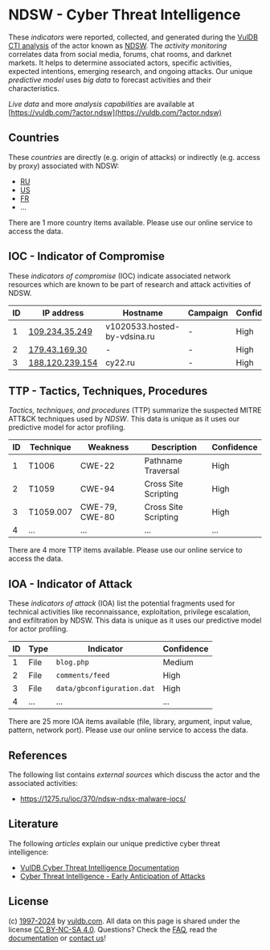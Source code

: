 # NDSW - Cyber Threat Intelligence

These _indicators_ were reported, collected, and generated during the [VulDB CTI analysis](https://vuldb.com/?kb.cti) of the actor known as [NDSW](https://vuldb.com/?actor.ndsw). The _activity monitoring_ correlates data from social media, forums, chat rooms, and darknet markets. It helps to determine associated actors, specific activities, expected intentions, emerging research, and ongoing attacks. Our unique _predictive model_ uses _big data_ to forecast activities and their characteristics.

_Live data_ and more _analysis capabilities_ are available at [https://vuldb.com/?actor.ndsw](https://vuldb.com/?actor.ndsw)

## Countries

These _countries_ are directly (e.g. origin of attacks) or indirectly (e.g. access by proxy) associated with NDSW:

* [RU](https://vuldb.com/?country.ru)
* [US](https://vuldb.com/?country.us)
* [FR](https://vuldb.com/?country.fr)
* ...

There are 1 more country items available. Please use our online service to access the data.

## IOC - Indicator of Compromise

These _indicators of compromise_ (IOC) indicate associated network resources which are known to be part of research and attack activities of NDSW.

ID | IP address | Hostname | Campaign | Confidence
-- | ---------- | -------- | -------- | ----------
1 | [109.234.35.249](https://vuldb.com/?ip.109.234.35.249) | v1020533.hosted-by-vdsina.ru | - | High
2 | [179.43.169.30](https://vuldb.com/?ip.179.43.169.30) | - | - | High
3 | [188.120.239.154](https://vuldb.com/?ip.188.120.239.154) | cy22.ru | - | High

## TTP - Tactics, Techniques, Procedures

_Tactics, techniques, and procedures_ (TTP) summarize the suspected MITRE ATT&CK techniques used by _NDSW_. This data is unique as it uses our predictive model for actor profiling.

ID | Technique | Weakness | Description | Confidence
-- | --------- | -------- | ----------- | ----------
1 | T1006 | CWE-22 | Pathname Traversal | High
2 | T1059 | CWE-94 | Cross Site Scripting | High
3 | T1059.007 | CWE-79, CWE-80 | Cross Site Scripting | High
4 | ... | ... | ... | ...

There are 4 more TTP items available. Please use our online service to access the data.

## IOA - Indicator of Attack

These _indicators of attack_ (IOA) list the potential fragments used for technical activities like reconnaissance, exploitation, privilege escalation, and exfiltration by NDSW. This data is unique as it uses our predictive model for actor profiling.

ID | Type | Indicator | Confidence
-- | ---- | --------- | ----------
1 | File | `blog.php` | Medium
2 | File | `comments/feed` | High
3 | File | `data/gbconfiguration.dat` | High
4 | ... | ... | ...

There are 25 more IOA items available (file, library, argument, input value, pattern, network port). Please use our online service to access the data.

## References

The following list contains _external sources_ which discuss the actor and the associated activities:

* https://1275.ru/ioc/370/ndsw-ndsx-malware-iocs/

## Literature

The following _articles_ explain our unique predictive cyber threat intelligence:

* [VulDB Cyber Threat Intelligence Documentation](https://vuldb.com/?kb.cti)
* [Cyber Threat Intelligence - Early Anticipation of Attacks](https://www.scip.ch/en/?labs.20201022)

## License

(c) [1997-2024](https://vuldb.com/?kb.changelog) by [vuldb.com](https://vuldb.com/?kb.about). All data on this page is shared under the license [CC BY-NC-SA 4.0](https://creativecommons.org/licenses/by-nc-sa/4.0/). Questions? Check the [FAQ](https://vuldb.com/?kb.faq), read the [documentation](https://vuldb.com/?kb) or [contact us](https://vuldb.com/?contact)!
